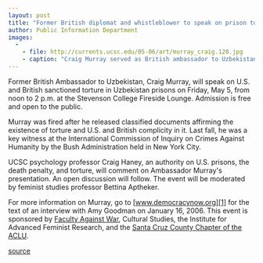 ```yaml
---
layout: post
title: "Former British diplomat and whistleblower to speak on prison torture"
author: Public Information Department
images:
  -
    - file: http://currents.ucsc.edu/05-06/art/murray_craig.120.jpg
    - caption: "Craig Murray served as British ambassador to Uzbekistan from August 2002 to October 2004."
---
```


Former British Ambassador to Uzbekistan, Craig Murray, will speak on U.S. and British sanctioned torture in Uzbekistan prisons on Friday, May 5, from noon to 2 p.m. at the Stevenson College Fireside Lounge. Admission is free and open to the public.

Murray was fired after he released classified documents affirming the existence of torture and U.S. and British complicity in it. Last fall, he was a key witness at the International Commission of Inquiry on Crimes Against Humanity by the Bush Administration held in New York City.

UCSC psychology professor Craig Haney, an authority on U.S. prisons, the death penalty, and torture, will comment on Ambassador Murray's presentation. An open discussion will follow. The event will be moderated by feminist studies professor Bettina Aptheker.

For more information on Murray, go to [www.democracynow.org][1] for the text of an interview with Amy Goodman on January 16, 2006\. This event is sponsored by [Faculty Against War][2], Cultural Studies, the Institute for Advanced Feminist Research, and the [Santa Cruz County Chapter of the ACLU][3].

[1]: http://www.democracynow.org
[2]: http://www.facultyagainstwar.org
[3]: http://www.aclusantacruz.org

[source](http://www1.ucsc.edu/currents/05-06/05-01/brief-torture.asp "Permalink to brief-torture")
